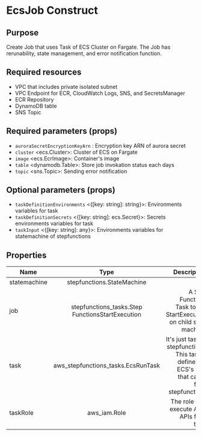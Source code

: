 # EcsJob Construct

## Purpose

Create Job that uses Task of ECS Cluster on Fargate.
The Job has rerunability, state management, and error notification function.

## Required resources

- VPC that includes private isolated subnet
- VPC Endpoint for ECR, CloudWatch Logs, SNS, and SecretsManager
- ECR Repository
- DynamoDB table
- SNS Topic

## Required parameters (props)

- `auroraSecretEncryptionKeyArn` <string>: Encryption key ARN of aurora secret
- `cluster` <ecs.Cluster>: Cluster of ECS on Fargate
- `image` <ecs.EcrImage>: Container's image
- `table` <dynamodb.Table>: Store job invokation status each days
- `topic` <sns.Topic>: Sending error notification

## Optional parameters (props)

- `taskDefinitionEnvironments` <{[key: string]: string}>: Environments variables for task
- `taskDefinitionSecrets` <{[key: string]: ecs.Secret}>: Secrets environments variables for task
- `taskInput` <{[key: string]: any}>: Environments variables for statemachine of stepfunctions

## Properties

| Name         |                       Type                       |                                                                                        Description |
| ------------ | :----------------------------------------------: | -------------------------------------------------------------------------------------------------: |
| statemachine |            stepfunctions.StateMachine            |                                                                                                    |
| job          | stepfunctions_tasks.Step FunctionsStartExecution |                               A Step Functions Task to call StartExecution on child state machine. |
| task         |        aws_stepfunctions_tasks.EcsRunTask        | It's just task of stepfunctions. This task is defined as ECS's task that called from stepfunctions |
| taskRole     |                   aws_iam.Role                   |                                                         The role is to execute AWS APIs from task. |
